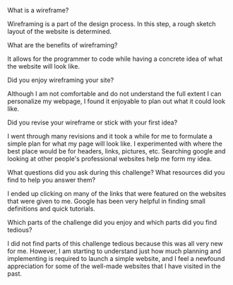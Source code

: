 What is a wireframe?

Wireframing is a part of the design process.  In this step, a rough sketch layout of the website is determined.

What are the benefits of wireframing?

It allows for the programmer to code while having a concrete idea of what the website will look like.

Did you enjoy wireframing your site?

Although I am not comfortable and do not understand the full extent I can personalize my webpage, I found it enjoyable to plan out what it could look like.  

Did you revise your wireframe or stick with your first idea?

I went through many revisions and it took a while for me to formulate a simple plan for what my page will look like.  I experimented with where the best place would be for headers, links, pictures, etc.  Searching google and looking at other people's professional websites help me form my idea.  

What questions did you ask during this challenge? What resources did you find to help you answer them?

I ended up clicking on many of the links that were featured on the websites that were given to me.  Google has been very helpful in finding small definitions and quick tutorials.  

Which parts of the challenge did you enjoy and which parts did you find tedious?

I did not find parts of this challenge tedious because this was all very new for me.  However, I am starting to understand just how much planning and implementing is required to launch a simple website, and I feel a newfound appreciation for some of the well-made websites that I have visited in the past.  
